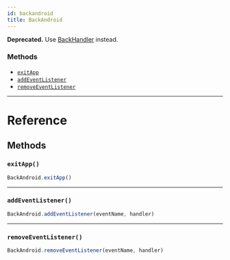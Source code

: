```yaml
---
id: backandroid
title: BackAndroid
---
```


**Deprecated.** Use [BackHandler](docs/backhandler.html) instead.


### Methods

- [`exitApp`](docs/backandroid.html#exitapp)
- [`addEventListener`](docs/backandroid.html#addeventlistener)
- [`removeEventListener`](docs/backandroid.html#removeeventlistener)




---

# Reference

## Methods

### `exitApp()`

```javascript
BackAndroid.exitApp()
```



---

### `addEventListener()`

```javascript
BackAndroid.addEventListener(eventName, handler)
```



---

### `removeEventListener()`

```javascript
BackAndroid.removeEventListener(eventName, handler)
```



